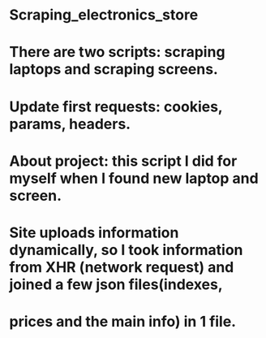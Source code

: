# Scraping_electronics_store 
# There are two scripts: scraping laptops and scraping screens.

# Update first requests: cookies, params, headers. 

# About project: this script I did for myself when I found new laptop and screen. 
# Site uploads information dynamically, so I took information from XHR (network request) and joined a few json files(indexes, 
# prices and the main info) in 1 file.


